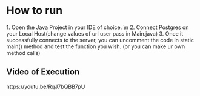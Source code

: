 <h1>How to run</h1>
1. Open the Java Project in your IDE of choice. \n
2. Connect Postgres on your Local Host(change values of url user pass in Main.java)
3. Once it successfully connects to the server, you can uncomment the code in static main() method and test the function you wish. (or you can make ur own method calls)

<h2>Video of Execution</h2>
https://youtu.be/RqJ7bQBB7pU
